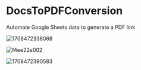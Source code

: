 # DocsToPDFConversion
Automate Google Sheets data to generate a PDF link


![1708472338068](https://github.com/YevheniyaSolomyana/DocsToPDFConversion/assets/72937387/08b70881-19d7-4a4e-849d-774f39f85400)

![f4ee22e002](https://github.com/YevheniyaSolomyana/DocsToPDFConversion/assets/72937387/ae325ecc-5db2-4739-8b5b-71c3629baa9f)

![1708472390583](https://github.com/YevheniyaSolomyana/DocsToPDFConversion/assets/72937387/f1634f22-1d9a-4b0b-b86a-249fa946fbc2)
